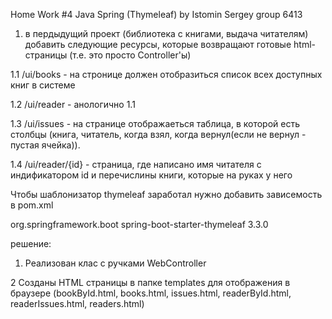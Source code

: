 Home Work #4 Java Spring (Thymeleaf)
by Istomin Sergey group 6413

1. в пердыдущий проект (библиотека с книгами, выдача читателям) добавить следующие ресурсы,
которые возвращают готовые html-страницы (т.е. это просто Controller'ы)

1.1 /ui/books - на стронице должен отобразиться список всех доступных книг в системе  

1.2 /ui/reader - анологично 1.1  

1.3 /ui/issues - на странице отображаеться таблица, в которой есть столбцы (книга, читатель, когда взял, когда вернул(если не вернул - пустая ячейка)).  

1.4 /ui/reader/{id} - страница, где написано имя читателя с индификатором id и перечислины книги, которые на руках у него  


Чтобы шаблонизатор thymeleaf заработал нужно добавить зависемость в pom.xml  


<!-- https://mvnrepository.com/artifact/org.springframework.boot/spring-boot-starter-thymeleaf -->
<dependency>
    <groupId>org.springframework.boot</groupId>
    <artifactId>spring-boot-starter-thymeleaf</artifactId>
    <version>3.3.0</version>
</dependency>  


решение: 
1. Реализован клас с ручками WebController
   
2 Созданы HTML страницы в папке templates для отображения в браузере (bookById.html, books.html, issues.html, readerById.html, readerIssues.html, readers.html)
